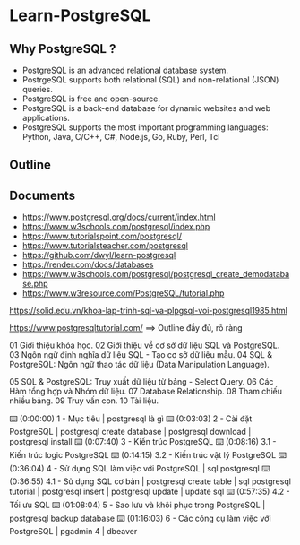 # Learn-PostgreSQL

## Why PostgreSQL ?

- PostgreSQL is an advanced relational database system.
- PostrgeSQL supports both relational (SQL) and non-relational (JSON) queries.
- PostgreSQL is free and open-source.
- PostgreSQL is a back-end database for dynamic websites and web applications.
- PostgreSQL supports the most important programming languages: Python, Java, C/C++, C#, Node.js, Go, Ruby, Perl, Tcl

## Outline

## Documents

- https://www.postgresql.org/docs/current/index.html
- https://www.w3schools.com/postgresql/index.php
- https://www.tutorialspoint.com/postgresql/
- https://www.tutorialsteacher.com/postgresql
- https://github.com/dwyl/learn-postgresql
- https://render.com/docs/databases
- https://www.w3schools.com/postgresql/postgresql_create_demodatabase.php
- https://www.w3resource.com/PostgreSQL/tutorial.php


https://solid.edu.vn/khoa-lap-trinh-sql-va-plpgsql-voi-postgresql1985.html


https://www.postgresqltutorial.com/ ==> Outline đầy đủ, rõ ràng


01 Giới thiệu khóa học.
02 Giới thiệu về cơ sở dữ liệu SQL và PostgreSQL.
03 Ngôn ngữ định nghĩa dữ liệu SQL - Tạo cơ sở dữ liệu mẫu.
04 SQL & PostgreSQL: Ngôn ngữ thao tác dữ liệu (Data Manipulation Language).

05 SQL & PostgreSQL: Truy xuất dữ liệu từ bảng - Select Query.
06 Các Hàm tổng hợp và Nhóm dữ liệu.
07 Database Relationship.
08 Tham chiếu nhiều bảng.
09 Truy vấn con.
10 Tài liệu.




⌨️ (0:00:00) 1 - Mục tiêu | postgresql là gì
⌨️ (0:03:03) 2 - Cài đặt PostgreSQL | postgresql create database | postgresql download | postgresql install
⌨️ (0:07:40) 3 - Kiến trúc PostgreSQL
⌨️ (0:08:16) 3.1 - Kiến trúc logic PostgreSQL
⌨️ (0:14:15) 3.2 - Kiến trúc vật lý PostgreSQL
⌨️ (0:36:04) 4 - Sử dụng SQL làm việc với PostgreSQL | sql postgresql
⌨️ (0:36:55) 4.1 - Sử dụng SQL cơ bản | postgresql create table | sql postgresql tutorial | postgresql insert | postgresql update | update sql
⌨️ (0:57:35) 4.2 - Tối ưu SQL
⌨️ (01:08:04) 5 - Sao lưu và khôi phục trong PostgreSQL | postgresql backup database
⌨️ (01:16:03) 6 - Các công cụ làm việc với PostgreSQL | pgadmin 4 | dbeaver